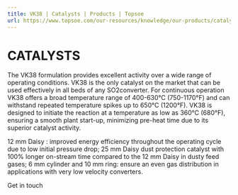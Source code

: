 ```yaml
---
title: VK38 | Catalysts | Products | Topsoe
url: https://www.topsoe.com/our-resources/knowledge/our-products/catalysts/vk38k#main-content
---
```


# CATALYSTS

The VK38 formulation provides excellent activity over a wide range of operating conditions. VK38 is the only catalyst on the market that can be used effectively in all beds of any SO2converter. For continuous operation VK38 offers a broad temperature range of 400-630°C (750-1170°F) and can withstand repeated temperature spikes up to 650°C (1200°F). VK38 is designed to initiate the reaction at a temperature as low as 360°C (680°F), ensuring a smooth plant start-up, minimizing pre-heat time due to its superior catalyst activity.

12 mm Daisy : improved energy efficiency throughout the operating cycle due to low initial pressure drop; 25 mm Daisy dust protection catalyst with 100% longer on-stream time compared to the 12 mm Daisy in dusty feed gases; 6 mm cylinder and 10 mm ring: ensure an even gas distribution in applications with very low velocity converters.

Get in touch